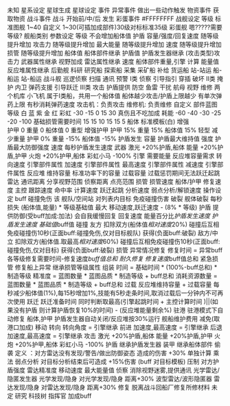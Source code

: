 未知
	星系设定
		星球生成
			星球设定
	事件
		异常事件
			做出一些动作触发
		物资事件
			获取物资
		战斗事件
			战斗 开始前/中/后 发生
		彩蛋事件
			#FFFFFFFF
	战舰设定
		等级
			标准图舰
				1~40
			自定义
				1~30(可插加成部件)30级对标标准35级
			彩蛋舰
				嗯?????需要等级?
		舰船类别
			参数设定
				等级
					不会增加船体值
					护盾 容量/强度/回复速度 随等级提升增加
					攻击力 随等级提升增加
					最大能量 随等级提升增加
					速度 随等级提升增加
					损管 随等级提升增加
				船体值
					船体部件继承
				护盾值
					护盾发生器继承
				(攻击类型)攻击力
					武器属性继承
				视野加成
					雷达属性继承
				速度
					船体部件重量,引擎 计算
				能量值
					反应堆属性继承
			后勤舰
				科研
					研究船
					探索船
				采集
					采矿船
				补给
					货运船
						站-站运
						船-船运
						站-船运
			战斗舰
				巡逻侦察
					扫描 通讯 预警
				I类
					侦察 引导指引 穿插 破坏
				II类
					掩护 内卫 弹药支援 引导跃迁
				III类
					攻击 护盾提供 防空 鱼雷 干扰
				航母
					视野 维修 两个机库
					小飞机
						属于I类船，共用一个船体值 船体越少攻击/护盾上限越少 有单次弹药上限 有秒消耗弹药速度 
						攻击机：负责攻击
						维修机: 负责维修
			自定义
				部件蓝图
					等级
						白 		蓝 		紫 		金 		红 		彩虹
						-30 	-15 	0 		15 		30 		真伤且不吃加成
					耗能
						-60 	-40 	-30 	-25 	-20 	-100
					基础损管需要时间
						15		15		10		15		15		5
					船体
						标准模板(白)
							增强	
								护甲	0
								重量	0
								船体值	0
							重型	增强护甲
								护甲	15%
								重量	15%
								船体值	15%
							轻型	减少重量
								护甲	0%
								重量	-15%
								船体值	-15%
					护盾发生
						容量	护盾最大维持值
						强度	护盾最大防御强度
						速度	每秒护盾发生速度
					武器
						激光	+20%护盾,船体
						能量	+20%护盾,护甲
						火炮	+20%护甲,船体
						彩虹小马 -100%
					引擎
						需要能量	反应堆容量需求
						转向速度	引擎部件属性
						加速度		引擎部件属性
						最高速度	引擎部件属性
						减速度		引擎部件属性
					反应堆
						维持容量	标准功率下的容量
						过载容量	过载惩罚期间无法跃迁起跳
					雷达
						通讯距离	分享视野范围
						侦察距离	点亮范围
					损管
						损管速度	船体/护甲 修复速度
					主控
						跟踪速度	命中率
						计算速度	跃迁起跳
						分析速度	弱点分析/解锁速度
		操作设定
			buff
				碰撞免伤
					该 舰队/空间站 对列表内目标 免疫碰撞伤害
				破裂
					舰体破裂
						每秒损失 (船体值,能量) * 等级基础值
						最大 移动速度,跃迁速度 - (8% * 等级)
			护盾
				提供防御(受buff加成:加法)
				会自我缓慢回复 回复速度 能量百分比*护盾发生速度
				护盾发生速度 基础值*buff值
			碰撞
				友方
					扣除双方(船体值*相对速度*20%)
					碰撞后互相免疫碰撞伤10秒(正面buff:碰撞免伤,仅对目标舰队)
					获得(负面buff:破裂)
				敌方/中立
					扣除双方(船体值.取最高*相对速度*60%)
					碰撞后互相免疫碰撞伤10秒(正面buff:碰撞免伤,仅对目标)
					获得(负面buff:破裂)
			损管
				异常情况修复
					修复时间 = 异常buff各等级修复需要时间-修复速度*buff值总和
				耐久修复
					修复速度*buff值总和
				紧急损管
					修复船上异常 继承损管等级属性
			组装
				时间 = 基础时间 * (100%-buff总和) * 制造等级
				精准度 = 蓝图数量 * 蓝图品质 * 制造等级 + buff总和
				消耗资源数量 = 蓝图数量 * 蓝图品质 * 制造等级 + buff总和
			过载
				反应堆维持容量 + 过载容量
				每秒减少船体值(1%),每15秒增加1%,技能有5秒走条时间,取消过载后一分钟内不可再次使用
			跃迁
				跃迁准备时间 同时判断取最高(引擎起跳时间 + 主控计算时间 )||(如果没有护盾 则计算护盾恢复10%的时间) - (反应堆能量剩余%)
			驻港
				驻港模式下自动修复 船体,护甲
				护盾发生器自动关闭/反应堆按30%运行
				舰船维护费用 减免(取港口加成)
			移动
				转向
					转向角度 = 引擎继承
				前进
					加速度,最高速度 = 引擎继承
				后退
					加速度,最高速度 = 引擎继承
			攻击
				激光	+20%护盾,船体
				能量	+20%护盾,护甲
				火炮	+20%护甲,船体
				彩虹小马 -100%
			护盾
				继承护盾发生器
			装甲
				继承船体部件
			偷袭
				定义 ：对方雷达没有发现/警告/做出防御姿态
				造成的伤害 +30% 单独计算 乘法
			弱点分析
				对目标分析结束后可造成 +15%伤害 (buff 对目标模板)
			压制
				对方护盾强度 雷达精准度 移动速度 最大能量值
			侦察
				消除视野迷雾,提供通讯
				光学雷达/隐匿发生器		光学发现/隐身	对光学发现/隐身 距离+30%
				波型雷达/波形隐匿器		雷达发现/隐身 	对雷达发现/隐身 距离+30%
			修复
				脱离战斗回船厂修复所修材料 未定
			研究
				科技树
			指挥官
				加成buff